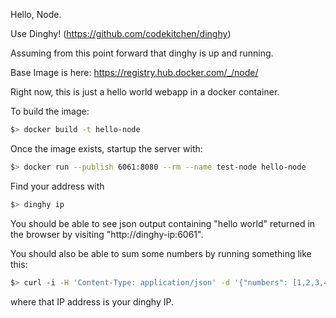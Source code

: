 Hello, Node.

Use Dinghy! (https://github.com/codekitchen/dinghy)

Assuming from this point forward that dinghy is up and running.

Base Image is here: https://registry.hub.docker.com/_/node/

Right now, this is just a hello world webapp in a docker container.

To build the image:

```bash
$> docker build -t hello-node
```

Once the image exists, startup the server with:

```bash
$> docker run --publish 6061:8080 --rm --name test-node hello-node
```

Find your address with

```bash
$> dinghy ip
```

You should be able to see json output containing "hello world" returned in the browser by
visiting "http://dinghy-ip:6061".

You should also be able to sum some numbers by running something like this:

```bash
$> curl -i -H 'Content-Type: application/json' -d '{"numbers": [1,2,3,4,5,6,7,8,9,10]}' http://192.168.42.10:6061/sum
```

where that IP address is your dinghy IP.
